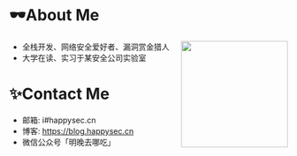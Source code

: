 # 🕶About Me

<img align="right" wight=193 height=193 src="https://avatars.githubusercontent.com/u/42985524?v=4" />


 - 全栈开发、网络安全爱好者、漏洞赏金猎人
 - 大学在读、实习于某安全公司实验室

# ✨Contact Me

 - 邮箱: i#happysec.cn
 - 博客: https://blog.happysec.cn
 - 微信公众号「明晚去哪吃」
